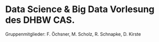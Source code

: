 # Data Science & Big Data Vorlesung des DHBW CAS.
Gruppenmitglieder: F. Öchsner, M. Scholz, R. Schnapke, D. Kirste
